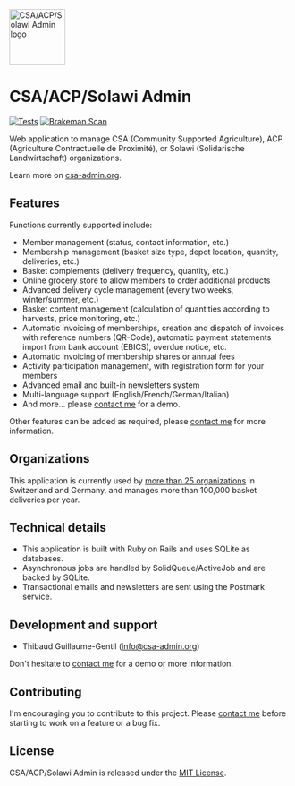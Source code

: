 <a href="https://csa-admin.org">
  <img title="CSA/ACP/Solawi Admin logo" src="https://csa-admin.org/images/logo-23671d2e.svg" width="100">
</a>

# CSA/ACP/Solawi Admin

[![Tests](https://github.com/csa-admin-org/csa-admin/actions/workflows/tests.yml/badge.svg)](https://github.com/csa-admin-org/csa-admin/actions/workflows/tests.yml) [![Brakeman Scan](https://github.com/csa-admin-org/csa-admin/actions/workflows/brakeman.yml/badge.svg)](https://github.com/csa-admin-org/csa-admin/actions/workflows/brakeman.yml)

Web application to manage CSA (Community Supported Agriculture), ACP (Agriculture Contractuelle de Proximité), or Solawi (Solidarische Landwirtschaft) organizations.

Learn more on [csa-admin.org](https://csa-admin.org).

## Features

Functions currently supported include:

- Member management (status, contact information, etc.)
- Membership management (basket size type, depot location, quantity, deliveries, etc.)
- Basket complements (delivery frequency, quantity, etc.)
- Online grocery store to allow members to order additional products
- Advanced delivery cycle management (every two weeks, winter/summer, etc.)
- Basket content management (calculation of quantities according to harvests, price monitoring, etc.)
- Automatic invoicing of memberships, creation and dispatch of invoices with reference numbers (QR-Code), automatic payment statements import from bank account (EBICS), overdue notice, etc.
- Automatic invoicing of membership shares or annual fees
- Activity participation management, with registration form for your members
- Advanced email and built-in newsletters system
- Multi-language support (English/French/German/Italian)
- And more... please [contact me](mailto:info@csa-admin.org) for a demo.

Other features can be added as required, please [contact me](mailto:info@csa-admin.org) for more information.

## Organizations

This application is currently used by [more than 25 organizations](https://csa-admin.org/#organizations) in Switzerland and Germany, and manages more than 100,000 basket deliveries per year.

## Technical details

- This application is built with Ruby on Rails and uses SQLite as databases.
- Asynchronous jobs are handled by SolidQueue/ActiveJob and are backed by SQLite.
- Transactional emails and newsletters are sent using the Postmark service.

## Development and support

- Thibaud Guillaume-Gentil ([info@csa-admin.org](mailto:info@csa-admin.org))

Don't hesitate to [contact me](mailto:info@csa-admin.org) for a demo or more information.

## Contributing

I'm encouraging you to contribute to this project. Please [contact me](mailto:info@csa-admin.org) before starting to work on a feature or a bug fix.

## License

CSA/ACP/Solawi Admin is released under the [MIT License](https://opensource.org/licenses/MIT).
